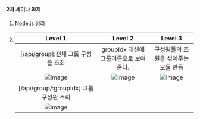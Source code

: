 #### 2차 세미나 과제

1. [Node.js 정리](https://github.com/WITH-SOPT-SERVER/SHARED-LEARNING/blob/master/nodejs/nodejs-3%EC%A1%B0.md)

2. 
   |Level 1|Level 2|Level 3|
   |:---:|:---:|:---:|
   |[/api/group]:전체 그룹 구성을 조회 |groupIdx 대신에 그룹이름으로 보여준다.|구성원들의 조원을 섞어주는 모듈 만듬|
   |![image](https://user-images.githubusercontent.com/35513039/67307908-35217380-f534-11e9-85a0-7e82c70e611c.png)|![image](https://user-images.githubusercontent.com/35513039/67311103-eb3b8c00-f539-11e9-8ee8-e2c5ec678277.png)|![image](https://user-images.githubusercontent.com/35513039/67311065-d52dcb80-f539-11e9-93a8-2bb25467ea29.png)|
   |[/api/group/:groupIdx]:그룹 구성원 조회|||
   |![image](https://user-images.githubusercontent.com/35513039/67308447-153e7f80-f535-11e9-9635-f3c03e6e7e49.png)|||